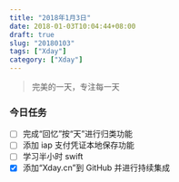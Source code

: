 ```yaml
---
title: "2018年1月3日"
date: 2018-01-03T10:04:44+08:00
draft: true
slug: "20180103"
tags: ["Xday"]
category: ["Xday"]
---
```


> 完美的一天，专注每一天

### 今日任务

- [ ] 完成“回忆”按“天”进行归类功能
- [ ] 添加 iap 支付凭证本地保存功能
- [ ] 学习半小时 swift
- [x] 添加“Xday.cn”到 GitHub 并进行持续集成